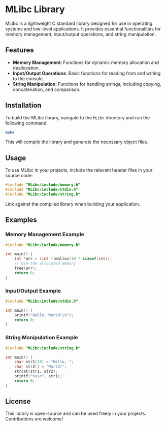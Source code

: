 # MLibc Library

MLibc is a lightweight C standard library designed for use in operating systems and low-level applications. It provides essential functionalities for memory management, input/output operations, and string manipulation.

## Features

- **Memory Management**: Functions for dynamic memory allocation and deallocation.
- **Input/Output Operations**: Basic functions for reading from and writing to the console.
- **String Manipulation**: Functions for handling strings, including copying, concatenation, and comparison.

## Installation

To build the MLibc library, navigate to the `MLibc` directory and run the following command:

```bash
make
```

This will compile the library and generate the necessary object files.

## Usage

To use MLibc in your projects, include the relevant header files in your source code:

```c
#include "MLibc/include/memory.h"
#include "MLibc/include/stdio.h"
#include "MLibc/include/string.h"
```

Link against the compiled library when building your application.

## Examples

### Memory Management Example

```c
#include "MLibc/include/memory.h"

int main() {
    int *arr = (int *)malloc(10 * sizeof(int));
    // Use the allocated memory
    free(arr);
    return 0;
}
```

### Input/Output Example

```c
#include "MLibc/include/stdio.h"

int main() {
    printf("Hello, World!\n");
    return 0;
}
```

### String Manipulation Example

```c
#include "MLibc/include/string.h"

int main() {
    char str1[20] = "Hello, ";
    char str2[] = "World!";
    strcat(str1, str2);
    printf("%s\n", str1);
    return 0;
}
```

## License

This library is open-source and can be used freely in your projects. Contributions are welcome!